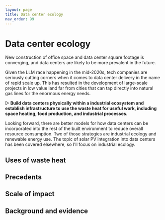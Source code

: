 ```yaml
---
layout: page
title: Data center ecology
nav_order: 99
---
```


# Data center ecology

New construction of office space and data center square footage is converging, and data centers are likely to be more prevalent in the future. 

Given the LLM race happening in the mid-2020s, tech companies are seriously cutting corners when it comes to data center delivery in the name of rapid scale up. This has resulted in the development of large-scale projects in low value land far from cities that can tap directly into natural gas lines for the enormous energy needs.

▷ **Build data centers physically within a industrial ecosystem and establish infrastructure to use the waste heat for useful work, including space heating, food production, and industrial processes.**

Looking forward, there are better models for how data centers can be incorporated into the rest of the built environment to reduce overall resource consumption. Two of those strategies are industrial ecology and renewable energy use. The topic of solar PV integration into data centers has been covered elsewhere, so I'll focus on industrial ecology.

## Uses of waste heat

## Precedents

## Scale of impact

## Background and evidence


